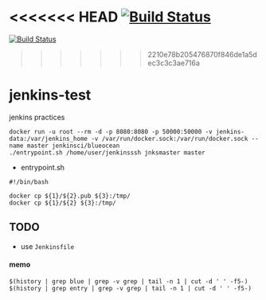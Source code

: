 <!-- [![Jenkins Test](https://img.shields.io/badge/test-passing-brightgreen.svg)](http://hoooober1.mylabserver.com:8080/blue/organizations/jenkins/gittest/activity)
[![build record](https://img.shields.io/badge/latest%20build-2018%2F4%2F29-pink.svg)]() -->
<<<<<<< HEAD
[![Build Status](http://54.169.243.50:8080/buildStatus/icon?job=ghprbhook)](http://54.169.243.50:8080/job/ghprbhook/)
=======
[![Build Status](http://13.250.23.208:8080/buildStatus/icon?job=ghprbhook)](http://13.250.23.208:8080/job/ghprbhook/)
>>>>>>> 2210e78b205476870f846de1a5dec3c3c3ae716a

# jenkins-test
jenkins practices

```
docker run -u root --rm -d -p 8080:8080 -p 50000:50000 -v jenkins-data:/var/jenkins_home -v /var/run/docker.sock:/var/run/docker.sock --name master jenkinsci/blueocean
./entrypoint.sh /home/user/jenkinsssh jnksmaster master
```

- entrypoint.sh

```
#!/bin/bash

docker cp ${1}/${2}.pub ${3}:/tmp/
docker cp ${1}/${2} ${3}:/tmp/
```


## TODO

- use `Jenkinsfile`


#### memo


```
$(history | grep blue | grep -v grep | tail -n 1 | cut -d ' ' -f5-)
$(history | grep entry | grep -v grep | tail -n 1 | cut -d ' ' -f5-)
```
